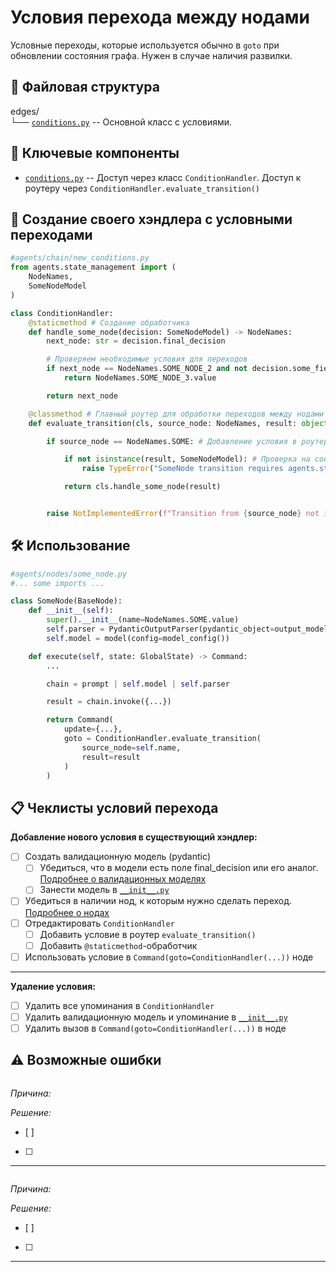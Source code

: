# Условия перехода между нодами
Условные переходы, которые используется обычно в `goto` при обновлении состояния графа. Нужен в случае наличия развилки.

## 📁 Файловая структура
edges/\
└── [`conditions.py`](conditions.py) -- Основной класс с условиями.

## 🧩 Ключевые компоненты
- [`conditions.py`](conditions.py) -- Доступ через класс `ConditionHandler`. Доступ к роутеру через `ConditionHandler.evaluate_transition()`

## 🎨 Создание своего хэндлера с условными переходами
```python
#agents/chain/new_conditions.py
from agents.state_management import (
    NodeNames,
    SomeNodeModel
)

class ConditionHandler:
    @staticmethod # Создание обработчика
    def handle_some_node(decision: SomeNodeModel) -> NodeNames:
        next_node: str = decision.final_decision

        # Проверяем необходимые условия для переходов
        if next_node == NodeNames.SOME_NODE_2 and not decision.some_field:
            return NodeNames.SOME_NODE_3.value

        return next_node

    @classmethod # Главный роутер для обработки переходов между нодами
    def evaluate_transition(cls, source_node: NodeNames, result: object) -> NodeNames:

        if source_node == NodeNames.SOME: # Добавление условия в роутер

            if not isinstance(result, SomeNodeModel): # Проверка на соответствие типа вывода ожидаемому
                raise TypeError("SomeNode transition requires agents.state_management.some_node_model.SomeNodeModel output")

            return cls.handle_some_node(result)


        raise NotImplementedError(f"Transition from {source_node} not implemented")
```
## 🛠️ Использование
```python
#agents/nodes/some_node.py
#... some imports ...

class SomeNode(BaseNode):
    def __init__(self):
        super().__init__(name=NodeNames.SOME.value)
        self.parser = PydanticOutputParser(pydantic_object=output_model)
        self.model = model(config=model_config())

    def execute(self, state: GlobalState) -> Command:
        ...

        chain = prompt | self.model | self.parser

        result = chain.invoke({...})

        return Command(
            update={...},
            goto = ConditionHandler.evaluate_transition(
                source_node=self.name,
                result=result
            )
        )
```

## 📋 Чеклисты условий перехода

**Добавление нового условия в существующий хэндлер:**
- [ ] Создать валидационную модель (pydantic)
  - [ ] Убедиться, что в модели есть поле final_decision или его аналог. [Подробнее о валидационных моделях](../state_management/README.md)
  - [ ] Занести модель в [`__init__.py`](../state_management/__init__.py)
- [ ] Убедиться в наличии нод, к которым нужно сделать переход. [Подробнее о нодах](../nodes/README.md#-чеклисты)
- [ ] Отредактировать `ConditionHandler`
  - [ ] Добавить условие в роутер `evaluate_transition()`
  - [ ] Добавить `@staticmethod`-обработчик
- [ ] Использовать условие в `Command(goto=ConditionHandler(...))` ноде
---

**Удаление условия:**
- [ ] Удалить все упоминания в `ConditionHandler`
- [ ] Удалить валидационную модель и упоминание в [`__init__.py`](../state_management/__init__.py)
- [ ] Удалить вызов в `Command(goto=ConditionHandler(...))` в ноде

## ⚠️ Возможные ошибки

```bash

```
_Причина:_

_Решение:_
- [ ]
- [ ]
---

```bash

```
_Причина:_

_Решение:_
- [ ]
- [ ]
---
